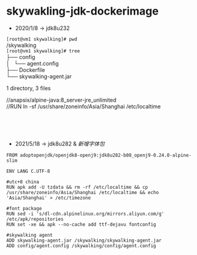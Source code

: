 # skywakling-jdk-dockerimage

- 2020/1/8 -> jdk8u232

`[root@vm1 skywalking]# pwd`<br />
/skywalking<br />
`[root@vm1 skywalking]# tree`<br />
├── config<br />
│   └── agent.config<br />
├── Dockerfile<br />
└── skywalking-agent.jar<br />

1 directory, 3 files




//anapsix/alpine-java:8_server-jre_unlimited<br/>
//RUN ln -sf /usr/share/zoneinfo/Asia/Shanghai /etc/localtime

<br />
<br />
<br />

- 2021/5/18 -> jdk8u282 & *新增字体包*

```
FROM adoptopenjdk/openjdk8-openj9:jdk8u282-b08_openj9-0.24.0-alpine-slim

ENV LANG C.UTF-8

#utc+8 china
RUN apk add -U tzdata && rm -rf /etc/localtime && cp /usr/share/zoneinfo/Asia/Shanghai /etc/localtime && echo 'Asia/Shanghai' > /etc/timezone

#font package
RUN sed -i 's/dl-cdn.alpinelinux.org/mirrors.aliyun.com/g' /etc/apk/repositories
RUN set -xe && apk --no-cache add ttf-dejavu fontconfig

#skywalking agent
ADD skywalking-agent.jar /skywalking/skywalking-agent.jar
ADD config/agent.config /skywalking/config/agent.config

```
